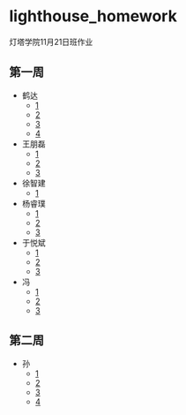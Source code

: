 # lighthouse_homework
灯塔学院11月21日班作业

## 第一周
* 鹤达
  * [1](first_week\鹤达\hw1.html)
  * [2](first_week\鹤达\hw2_1.html)
  * [3](first_week\鹤达\hw2_2.html)
  * [4](first_week\鹤达\hw3.html)
* 王朋磊
  * [1](first_week\王\homework1王朋磊1.html)
  * [2](first_week\王\homework1王朋磊2.html)
  * [3](first_week\王\homework1王朋磊3.html)
* 徐智建
  * [1](first_week\徐智建\徐智建.html)
* 杨睿璞
  * [1](first_week\杨\杨睿璞作业1.html)
  * [2](first_week\杨\杨睿璞作业2.html)
  * [3](first_week\杨\杨睿璞作业3.html)
* 于悦斌
  * [1](first_week\于悦斌\作业一.html)
  * [2](first_week\于悦斌\作业二.html)
  * [3](first_week\于悦斌\作业三.html)
* 冯
  * [1](first_week\冯\FJ1121HW1.html)
  * [2](first_week\冯\FJ1121HW2.html)
  * [3](first_week\冯\FJ1121HW3.html)

## 第二周
* 孙
  * [1](second_week\sun\hw4_ling.html)
  * [2](second_week\sun\hw4.html)
  * [3](second_week\sun\hw5.html)
  * [4](second_week\sun\hw6.html)